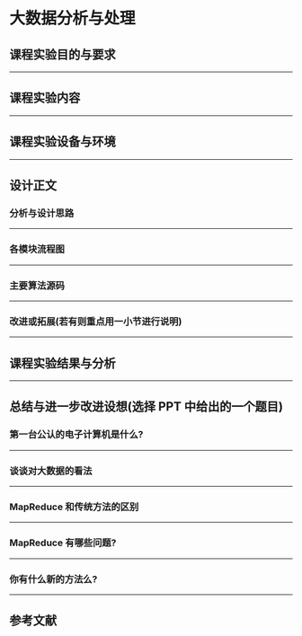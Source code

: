# 大数据分析与处理

## 课程实验目的与要求



---

## 课程实验内容





---

## 课程实验设备与环境





---

## 设计正文



### 分析与设计思路



---

### 各模块流程图



---

### 主要算法源码





---

### 改进或拓展(若有则重点用一小节进行说明)



---

## 课程实验结果与分析



---

## 总结与进一步改进设想(选择 PPT 中给出的一个题目)

### 第一台公认的电子计算机是什么?



---

### 谈谈对大数据的看法



---

### MapReduce 和传统方法的区别



---

### MapReduce 有哪些问题?



---

### 你有什么新的方法么?





---

## 参考文献







